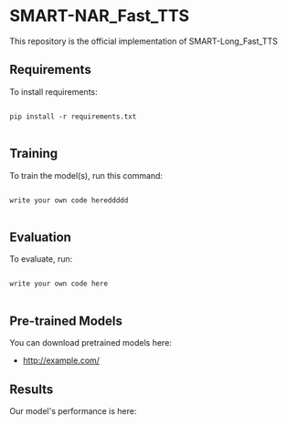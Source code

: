 # SMART-NAR_Fast_TTS
This repository is the official implementation of SMART-Long_Fast_TTS

## Requirements
To install requirements:
<pre>
<code>
pip install -r requirements.txt
</code>
</pre>

## Training
To train the model(s), run this command:
<pre>
<code>
write your own code hereddddd
</code>
</pre>

## Evaluation
To evaluate, run:
<pre>
<code>
write your own code here
</code>
</pre>

## Pre-trained Models
You can download pretrained models here:
* <http://example.com/>

## Results
Our model's performance is here:




